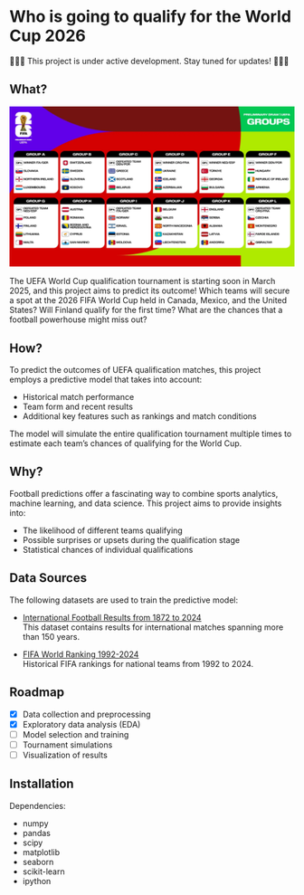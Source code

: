 # Who is going to qualify for the World Cup 2026

🚧🚧🚧 This project is under active development. Stay tuned for updates! 🚧🚧🚧

## What?

![UEFA Banner, goal.com](.github/images/banner_uefa.webp)

The UEFA World Cup qualification tournament is starting soon in March 2025, and this project aims to predict its outcome! Which teams will secure a spot at the 2026 FIFA World Cup held in Canada, Mexico, and the United States? Will Finland qualify for the first time? What are the chances that a football powerhouse might miss out? 

## How?

To predict the outcomes of UEFA qualification matches, this project employs a predictive model that takes into account:
- Historical match performance
- Team form and recent results
- Additional key features such as rankings and match conditions

The model will simulate the entire qualification tournament multiple times to estimate each team’s chances of qualifying for the World Cup.

## Why?

Football predictions offer a fascinating way to combine sports analytics, machine learning, and data science. This project aims to provide insights into:
- The likelihood of different teams qualifying
- Possible surprises or upsets during the qualification stage
- Statistical chances of individual qualifications

## Data Sources

The following datasets are used to train the predictive model:

- [International Football Results from 1872 to 2024](https://www.kaggle.com/datasets/martj42/international-football-results-from-1872-to-2017/)  
  This dataset contains results for international matches spanning more than 150 years.

- [FIFA World Ranking 1992-2024](https://www.kaggle.com/datasets/cashncarry/fifaworldranking)  
  Historical FIFA rankings for national teams from 1992 to 2024.

## Roadmap
- [x] Data collection and preprocessing
- [x] Exploratory data analysis (EDA)
- [ ] Model selection and training
- [ ] Tournament simulations
- [ ] Visualization of results

## Installation
Dependencies:
- numpy
- pandas
- scipy
- matplotlib
- seaborn
- scikit-learn
- ipython